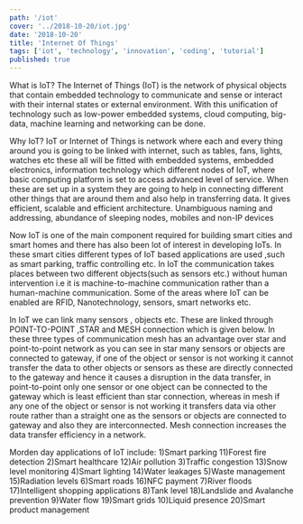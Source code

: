```yaml
---
path: '/iot'
cover: '../2018-10-20/iot.jpg'
date: '2018-10-20'
title: 'Internet Of Things'
tags: ['iot', 'technology', 'innovation', 'coding', 'tutorial']
published: true
---
```


What is IoT?
The Internet of Things (IoT) is the network of physical objects that contain embedded technology to communicate and sense or interact with their internal states or external environment. With this
unification of technology such as low-power embedded systems, cloud computing, big-data, machine learning and networking can be done.

Why IoT?
IoT or Internet of Things is network where each and every thing around you is going to be linked with internet, such as tables, fans, lights, watches etc these all will be fitted with embedded
systems, embedded electronics, information technology which different nodes of IoT, where basic computing platform is set to access advanced level of service. When these are set up in a system
they are going to help in connecting different other things that are around them and also help in transferring data. It gives efficient, scalable and efficient architecture. Unambiguous naming
and addressing, abundance of sleeping nodes, mobiles and non-IP devices

Now IoT is one of the main component required for building smart cities and smart homes and there has also been lot of interest in developing IoTs. In these smart cities different types of IoT
based applications are used ,such as smart parking, traffic controlling etc. In IoT the communication takes places between two different objects(such as sensors etc.) without human
intervention i.e it is machine-to-machine communication rather than a human-machine communication. Some of the areas where IoT can be enabled are RFID, Nanotechnology, sensors, smart networks etc.

In IoT we can link many sensors , objects etc. These are linked through POINT-TO-POINT ,STAR and MESH connection which is given below. In these three types of communication mesh has an
advantage over star and point-to-point network as you can see in star many sensors or objects are connected to gateway, if one of the object or sensor is not working it cannot transfer the
data to other objects or sensors as these are directly connected to the gateway and hence it causes a disruption in the data transfer, in point-to-point only one sensor or one object can be
connected to the gateway which is least efficient than star connection, whereas in mesh if any one of the object or sensor is not working it transfers data via other route rather than a
straight one as the sensors or objects are connected to gateway and also they are interconnected. Mesh connection increases the data transfer efficiency in a network.

Morden day applications of IoT include:
1)Smart parking 11)Forest fire detection
2)Smart healthcare 12)Air pollution
3)Traffic congestion 13)Snow level monitoring
4)Smart lighting 14)Water leakages
5)Waste management 15)Radiation levels
6)Smart roads 16)NFC payment
7)River floods 17)Intelligent shopping applications
8)Tank level 18)Landslide and Avalanche prevention
9)Water flow 19)Smart grids
10)Liquid presence 20)Smart product management
